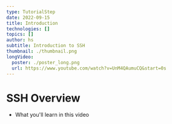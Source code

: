 ```yaml
---
type: TutorialStep
date: 2022-09-15
title: Introduction
technologies: []
topics: []
author: hs
subtitle: Introduction to SSH
thumbnail: ./thumbnail.png
longVideo:
  poster: ./poster_long.png
  url: https://www.youtube.com/watch?v=UnM4QAumuCQ&start=0s
---
```


# SSH Overview

* What you'll learn in this video